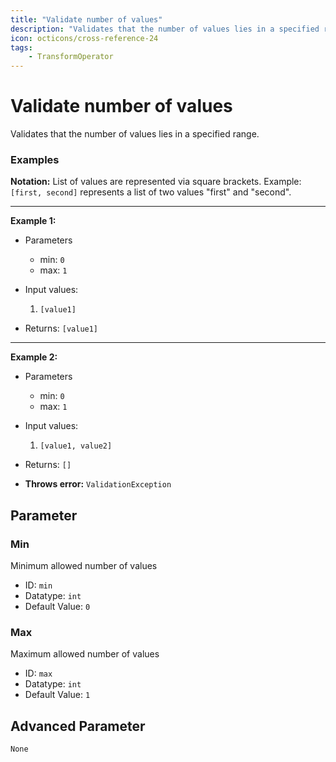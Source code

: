 ```yaml
---
title: "Validate number of values"
description: "Validates that the number of values lies in a specified range."
icon: octicons/cross-reference-24
tags: 
    - TransformOperator
---
```

# Validate number of values
<!-- This file was generated - DO NOT CHANGE IT MANUALLY -->



Validates that the number of values lies in a specified range.

### Examples

**Notation:** List of values are represented via square brackets. Example: `[first, second]` represents a list of two values "first" and "second".

---
**Example 1:**

* Parameters
    * min: `0`
    * max: `1`

* Input values:
    1. `[value1]`

* Returns: `[value1]`


---
**Example 2:**

* Parameters
    * min: `0`
    * max: `1`

* Input values:
    1. `[value1, value2]`

* Returns: `[]`
* **Throws error:** `ValidationException`




## Parameter

### Min

Minimum allowed number of values

- ID: `min`
- Datatype: `int`
- Default Value: `0`



### Max

Maximum allowed number of values

- ID: `max`
- Datatype: `int`
- Default Value: `1`





## Advanced Parameter

`None`